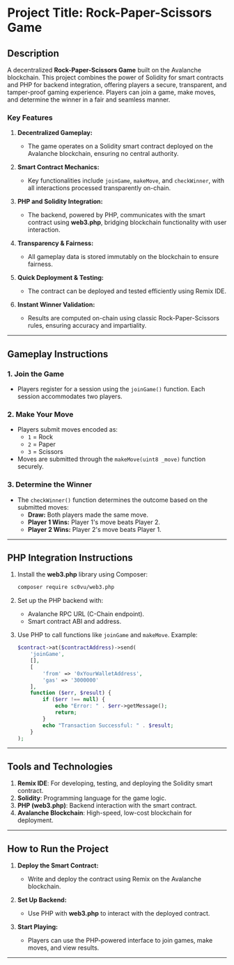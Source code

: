 # **Project Title: Rock-Paper-Scissors Game**

## **Description**  
A decentralized **Rock-Paper-Scissors Game** built on the Avalanche blockchain. This project combines the power of Solidity for smart contracts and PHP for backend integration, offering players a secure, transparent, and tamper-proof gaming experience. Players can join a game, make moves, and determine the winner in a fair and seamless manner.  

### **Key Features**

1. **Decentralized Gameplay:**  
   - The game operates on a Solidity smart contract deployed on the Avalanche blockchain, ensuring no central authority.

2. **Smart Contract Mechanics:**  
   - Key functionalities include `joinGame`, `makeMove`, and `checkWinner`, with all interactions processed transparently on-chain.

3. **PHP and Solidity Integration:**  
   - The backend, powered by PHP, communicates with the smart contract using **web3.php**, bridging blockchain functionality with user interaction.

4. **Transparency & Fairness:**  
   - All gameplay data is stored immutably on the blockchain to ensure fairness.

5. **Quick Deployment & Testing:**  
   - The contract can be deployed and tested efficiently using Remix IDE.

6. **Instant Winner Validation:**  
   - Results are computed on-chain using classic Rock-Paper-Scissors rules, ensuring accuracy and impartiality.

---

## **Gameplay Instructions**

### **1. Join the Game**
- Players register for a session using the `joinGame()` function. Each session accommodates two players.

### **2. Make Your Move**
- Players submit moves encoded as:
  - `1` = Rock
  - `2` = Paper
  - `3` = Scissors
- Moves are submitted through the `makeMove(uint8 _move)` function securely.

### **3. Determine the Winner**
- The `checkWinner()` function determines the outcome based on the submitted moves:
  - **Draw:** Both players made the same move.
  - **Player 1 Wins:** Player 1's move beats Player 2.
  - **Player 2 Wins:** Player 2's move beats Player 1.

---

## **PHP Integration Instructions**

1. Install the **web3.php** library using Composer:  
   ```bash
   composer require sc0vu/web3.php
   ```

2. Set up the PHP backend with:
   - Avalanche RPC URL (C-Chain endpoint).
   - Smart contract ABI and address.

3. Use PHP to call functions like `joinGame` and `makeMove`. Example:
   ```php
   $contract->at($contractAddress)->send(
       'joinGame', 
       [], 
       [
           'from' => '0xYourWalletAddress', 
           'gas' => '3000000'
       ],
       function ($err, $result) {
           if ($err !== null) {
               echo "Error: " . $err->getMessage();
               return;
           }
           echo "Transaction Successful: " . $result;
       }
   );
   ```

---

## **Tools and Technologies**

1. **Remix IDE**: For developing, testing, and deploying the Solidity smart contract.  
2. **Solidity**: Programming language for the game logic.
3. **PHP (web3.php)**: Backend interaction with the smart contract.  
4. **Avalanche Blockchain**: High-speed, low-cost blockchain for deployment.  

---

## **How to Run the Project**

1. **Deploy the Smart Contract:**
   - Write and deploy the contract using Remix on the Avalanche blockchain.

2. **Set Up Backend:**
   - Use PHP with **web3.php** to interact with the deployed contract.

3. **Start Playing:**
   - Players can use the PHP-powered interface to join games, make moves, and view results.

  

---
